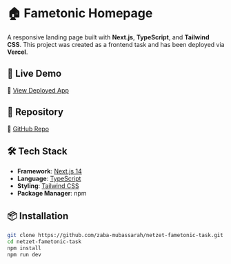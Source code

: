 # 🏠 **Fametonic Homepage**

A responsive landing page built with **Next.js**, **TypeScript**, and **Tailwind CSS**. This project was created as a frontend task and has been deployed via **Vercel**.

## 🚀 **Live Demo**
🔗 [View Deployed App](https://netzet-fametonic-task.vercel.app/)

## 📂 **Repository**
🔗 [GitHub Repo](https://github.com/zaba-mubassarah/netzet-fametonic-task)

## 🛠️ **Tech Stack**
- **Framework**: [Next.js 14](https://nextjs.org/)
- **Language**: [TypeScript](https://www.typescriptlang.org/)
- **Styling**: [Tailwind CSS](https://tailwindcss.com/)
- **Package Manager**: npm

## 📦 **Installation**

```bash
git clone https://github.com/zaba-mubassarah/netzet-fametonic-task.git
cd netzet-fametonic-task
npm install
npm run dev
